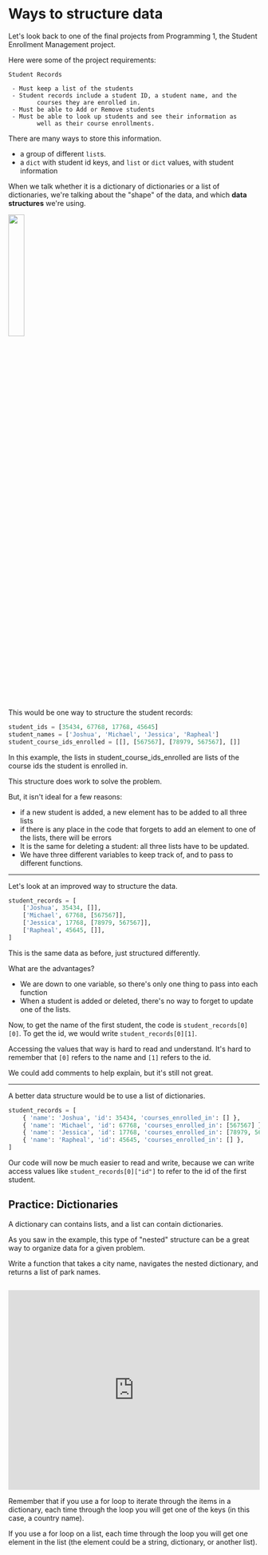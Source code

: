 # Ways to structure data

Let's look back to one of the final projects from Programming 1, the Student Enrollment Management project. 

Here were some of the project requirements:

```
Student Records

 - Must keep a list of the students
 - Student records include a student ID, a student name, and the
        courses they are enrolled in.
 - Must be able to Add or Remove students
 - Must be able to look up students and see their information as
        well as their course enrollments.
```

There are many ways to store this information.
* a group of different `list`s.
* a `dict` with student id keys, and `list` or `dict` values, with student information

When we talk whether it is a dictionary of dictionaries or a list of dictionaries, 
we're talking about the "shape" of the data, and which **data structures** we're
using.

<image src="../../images/w1/marble.png" height="25%" width="25%" style="border:none, border-width: 0, border: 0; box-shadow: 0px 0px;" />

This would be one way to structure the student records:

```python
student_ids = [35434, 67768, 17768, 45645]
student_names = ['Joshua', 'Michael', 'Jessica', 'Rapheal']
student_course_ids_enrolled = [[], [567567], [78979, 567567], []]
```

In this example, the lists in student_course_ids_enrolled are lists of the course ids the student is enrolled in. 

This structure does work to solve the problem. 

But, it isn't ideal for a few reasons:
- if a new student is added, a new element has to be added to all three lists
- if there is any place in the code that forgets to add an element to one of the lists, there will be errors
- It is the same for deleting a student: all three lists have to be updated.
- We have three different variables to keep track of, and to pass to different functions. 

---

Let's look at an improved way to structure the data.

```python
student_records = [
    ['Joshua', 35434, []],
    ['Michael', 67768, [567567]],
    ['Jessica', 17768, [78979, 567567]],
    ['Rapheal', 45645, []],
]
```

This is the same data as before, just structured differently.

What are the advantages?
- We are down to one variable, so there's only one thing to pass into each
    function
- When a student is added or deleted, there's no way to forget to update one of the lists.

Now, to get the name of the first student, the code is `student_records[0][0]`. 
To get the id, we would write `student_records[0][1]`. 

Accessing the values that way is hard to read and understand. It's hard to 
remember that `[0]` refers to the name and `[1]` refers to the id. 

We could add comments to help explain, but it's still not great.

---

A better data structure would be to use a list of dictionaries.

```python
student_records = [
    { 'name': 'Joshua', 'id': 35434, 'courses_enrolled_in': [] },
    { 'name': 'Michael', 'id': 67768, 'courses_enrolled_in': [567567] },
    { 'name': 'Jessica', 'id': 17768, 'courses_enrolled_in': [78979, 567567] },
    { 'name': 'Rapheal', 'id': 45645, 'courses_enrolled_in': [] },
]
```

Our code will now be much easier to read and write, because we can write access 
values like `student_records[0]["id"]` to refer to the id of the first student.

## Practice: Dictionaries

A dictionary can contains lists, and a list can contain dictionaries. 

As you saw in the example, this type of "nested" structure can be a great way to 
organize data for a given problem. 

Write a function that takes a city name, navigates the nested dictionary, and 
returns a list of park names. 

<iframe src="https://trinket.io/embed/python/a99715e86f" width="100%" height="400" frameborder="0"  style="margin-top:1em" allowfullscreen></iframe>

Remember that if you use a for loop to iterate through the items in a dictionary, 
each time through the loop you will get one of the keys (in this case, a country 
name).

If you use a for loop on a list, each time through the loop you will get one 
element in the list (the element could be a string, dictionary, or another list).
